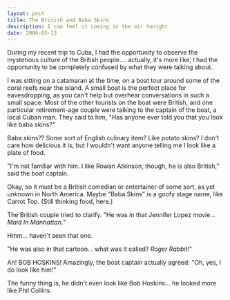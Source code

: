 ```yaml
---
layout: post
title: The British and Baba Skins
description: I can feel it coming in the air tonight
date: 2006-05-13
---
```


During my recent trip to Cuba, I had the opportunity to observe the mysterious culture of the British people.... actually, it's more like, I had the opportunity to be completely confused by what they were talking about.  
  
I was sitting on a catamaran at the time, on a boat tour around some of the coral reefs near the island. A small boat is the perfect place for eavesdropping, as you can't help but overhear conversations in such a small space. Most of the other tourists on the boat were British, and one particular retirement-age couple were talking to the captain of the boat, a local Cuban man. They said to him, "Has anyone ever told you that you look like baba skins?"  
  
Baba skins?? Some sort of English culinary item? Like potato skins? I don't care how delicious it is, but I wouldn't want anyone telling me I look like a plate of food.  
  
"I'm not familiar with him. I like Rowan Atkinson, though, he is also British," said the boat captain.  
  
Okay, so it must be a British comedian or entertainer of some sort, as yet unknown in North America. Maybe "Baba Skins" is a goofy stage name, like Carrot Top. (Still thinking food, here.)  
  
The British couple tried to clarify. "He was in that Jennifer Lopez movie... _Maid In Manhattan._"
  
Hmm... haven't seen that one.  
  
"He was also in that cartoon... what was it called? _Roger Rabbit!_"  
  
Ah! BOB HOSKINS! Amazingly, the boat captain actually agreed: "Oh, yes, I do look like him!"
  
The funny thing is, he didn't even look like Bob Hoskins... he looked more like Phil Collins.  
